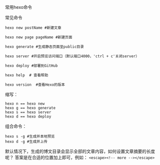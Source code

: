 常用hexo命令

常见命令

```
hexo new postName #新建文章

hexo new page pageName #新建页面

hexo generate #生成静态页面至public目录

hexo server #开启预览访问端口（默认端口4000，'ctrl + c'关闭server）

hexo deploy #部署到GitHub

hexo help  # 查看帮助

hexo version  #查看Hexo的版本
```

缩写：
```
hexo n == hexo new
hexo g == hexo generate
hexo s == hexo server
hexo d == hexo deploy
```

组合命令：

```
hexo s -g #生成并本地预览
hexo d -g #生成并上传
```

默认情况下，生成的博文目录会显示全部的文章内容，如何设置文章摘要的长度呢？
答案是在合适的位置加上<!--more-->即可，例如：
```<escape><!-- more --></escape>```
